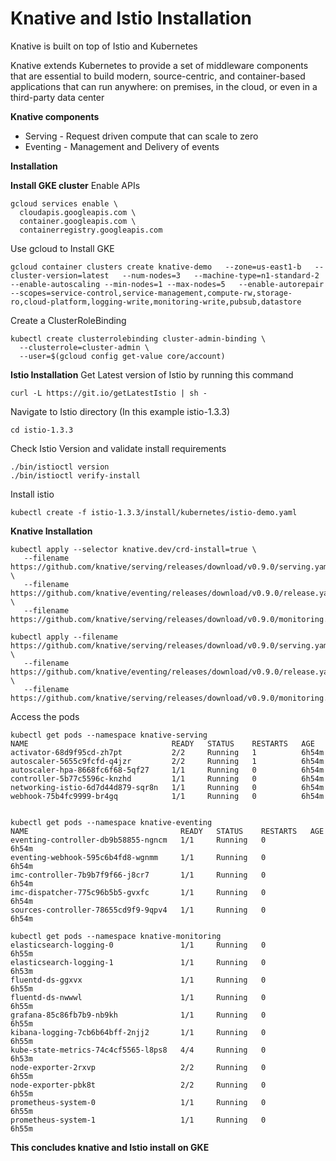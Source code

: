 # Knative and Istio Installation

Knative is built on top of Istio and Kubernetes

Knative extends Kubernetes to provide a set of middleware components that are essential to build modern, source-centric, and container-based applications that can run anywhere: on premises, in the cloud, or even in a third-party data center

**Knative components**
* Serving - Request driven compute that can scale to zero
* Eventing - Management and Delivery of events

**Installation**

**Install GKE cluster**
Enable APIs
```
gcloud services enable \
  cloudapis.googleapis.com \
  container.googleapis.com \
  containerregistry.googleapis.com
```
Use gcloud to Install GKE
```
gcloud container clusters create knative-demo   --zone=us-east1-b   --cluster-version=latest   --num-nodes=3   --machine-type=n1-standard-2   --enable-autoscaling --min-nodes=1 --max-nodes=5   --enable-autorepair   --scopes=service-control,service-management,compute-rw,storage-ro,cloud-platform,logging-write,monitoring-write,pubsub,datastore
```
Create a ClusterRoleBinding
```
kubectl create clusterrolebinding cluster-admin-binding \
  --clusterrole=cluster-admin \
  --user=$(gcloud config get-value core/account)
```

**Istio Installation**
Get Latest version of Istio by running this command
```
curl -L https://git.io/getLatestIstio | sh -
```

Navigate to Istio directory (In this example istio-1.3.3)
```
cd istio-1.3.3
```
Check Istio Version and validate install requirements
```
./bin/istioctl version
./bin/istioctl verify-install
```

Install istio
```
kubectl create -f istio-1.3.3/install/kubernetes/istio-demo.yaml
```

**Knative Installation**
```
kubectl apply --selector knative.dev/crd-install=true \
   --filename https://github.com/knative/serving/releases/download/v0.9.0/serving.yaml \
   --filename https://github.com/knative/eventing/releases/download/v0.9.0/release.yaml \
   --filename https://github.com/knative/serving/releases/download/v0.9.0/monitoring.yaml
```

```
kubectl apply --filename https://github.com/knative/serving/releases/download/v0.9.0/serving.yaml \
   --filename https://github.com/knative/eventing/releases/download/v0.9.0/release.yaml \
   --filename https://github.com/knative/serving/releases/download/v0.9.0/monitoring.yaml
```

Access the pods
```
kubectl get pods --namespace knative-serving
NAME                                READY   STATUS    RESTARTS   AGE
activator-68d9f95cd-zh7pt           2/2     Running   1          6h54m
autoscaler-5655c9fcfd-q4jzr         2/2     Running   1          6h54m
autoscaler-hpa-8668fc6f68-5qf27     1/1     Running   0          6h54m
controller-5b77c5596c-knzhd         1/1     Running   0          6h54m
networking-istio-6d7d44d879-sqr8n   1/1     Running   0          6h54m
webhook-75b4fc9999-br4gq            1/1     Running   0          6h54m


kubectl get pods --namespace knative-eventing
NAME                                  READY   STATUS    RESTARTS   AGE
eventing-controller-db9b58855-ngncm   1/1     Running   0          6h54m
eventing-webhook-595c6b4fd8-wgnmm     1/1     Running   0          6h54m
imc-controller-7b9b7f9f66-j8cr7       1/1     Running   0          6h54m
imc-dispatcher-775c96b5b5-gvxfc       1/1     Running   0          6h54m
sources-controller-78655cd9f9-9qpv4   1/1     Running   0          6h54m

kubectl get pods --namespace knative-monitoring
elasticsearch-logging-0               1/1     Running   0          6h55m
elasticsearch-logging-1               1/1     Running   0          6h53m
fluentd-ds-ggxvx                      1/1     Running   0          6h55m
fluentd-ds-nwwwl                      1/1     Running   0          6h55m
grafana-85c86fb7b9-nb9kh              1/1     Running   0          6h55m
kibana-logging-7cb6b64bff-2njj2       1/1     Running   0          6h55m
kube-state-metrics-74c4cf5565-l8ps8   4/4     Running   0          6h53m
node-exporter-2rxvp                   2/2     Running   0          6h55m
node-exporter-pbk8t                   2/2     Running   0          6h55m
prometheus-system-0                   1/1     Running   0          6h55m
prometheus-system-1                   1/1     Running   0          6h55m
```

**This concludes knative and Istio install on GKE**

